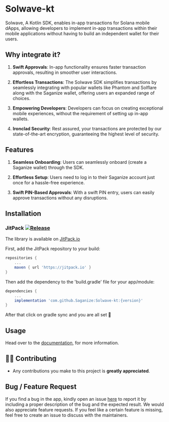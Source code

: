 # Solwave-kt 

Solwave, A Kotlin SDK, enables in-app transactions for Solana mobile dApps, allowing developers to implement in-app transactions within their mobile applications without having to build an independent wallet for their users.

## Why integrate it?
1. **Swift Approvals**: In-app functionality ensures faster transaction approvals, resulting in smoother user interactions.

2. **Effortless Transactions**: The Solwave SDK simplifies transactions by seamlessly integrating with popular wallets like Phantom and Solflare along with the Saganize wallet, offering users an expanded range of choices.

3. **Empowering Developers**: Developers can focus on creating exceptional mobile experiences, without the requirement of setting up in-app wallets.

4. **Ironclad Security**: Rest assured, your transactions are protected by our state-of-the-art encryption, guaranteeing the highest level of security.

## Features
1. **Seamless Onboarding**: Users can seamlessly onboard (create a Saganize wallet) through the SDK.

2. **Effortless Setup**: Users need to log in to their Saganize account just once for a hassle-free experience.

3. **Swift PIN-Based Approvals**: With a swift PIN entry, users can easily approve transactions without any disruptions.

## Installation

### JitPack [![Release](https://jitpack.io/v/Saganize/Solwave-kt.svg)](https://jitpack.io/#Saganize/Solwave-kt)

The library is available on [JitPack.io](https://jitpack.io/#Saganize/Solwave-kt)

First, add the JitPack repository to your build:

```gradle
repositories {
    ...
    maven { url 'https://jitpack.io' }
}
```

Then add the dependency to the 'build.gradle' file for your app/module:

```gradle
dependencies {
    ...
    implementation 'com.github.Saganize:Solwave-kt:{version}'
}
```
After that click on gradle sync and you are all set 🎉

## Usage
Head over to the [documentation](https://docs.saganize.com/solwave-sdk/kotlin_quickstart), for more information.

## 👨‍💻 Contributing

- Any contributions you make to this project is **greatly appreciated**.
 
## Bug / Feature Request

If you find a bug in the app, kindly open an issue [here](https://github.com/Saganize/Solwave-kt/issues/new) to report it by
including a proper description of the bug and the expected result. We would also appreciate feature requests. If you feel like a certain feature is missing, feel free to create an issue to discuss with the maintainers.
